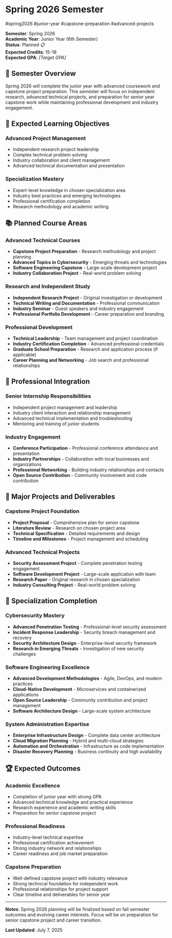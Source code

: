# Spring 2026 Semester

#spring2026 #junior-year #capstone-preparation #advanced-projects

**Semester**: Spring 2026  
**Academic Year**: Junior Year (6th Semester)  
**Status**: Planned 📋  
**Expected Credits**: 15-18  
**Expected GPA**: _[Target GPA]_

## 📖 Semester Overview

Spring 2026 will complete the junior year with advanced coursework and capstone project preparation. This semester will focus on independent research, advanced technical projects, and preparation for senior year capstone work while maintaining professional development and industry engagement.

## 🎯 Expected Learning Objectives

### Advanced Project Management
- Independent research project leadership
- Complex technical problem solving
- Industry collaboration and client management
- Advanced technical documentation and presentation

### Specialization Mastery
- Expert-level knowledge in chosen specialization area
- Industry best practices and emerging technologies
- Professional certification completion
- Research methodology and academic writing

## 📚 Planned Course Areas

### Advanced Technical Courses
- **Capstone Project Preparation** - Research methodology and project planning
- **Advanced Topics in Cybersecurity** - Emerging threats and technologies
- **Software Engineering Capstone** - Large-scale development project
- **Industry Collaboration Project** - Real-world problem solving

### Research and Independent Study
- **Independent Research Project** - Original investigation or development
- **Technical Writing and Documentation** - Professional communication
- **Industry Seminar** - Guest speakers and industry engagement
- **Professional Portfolio Development** - Career preparation and branding

### Professional Development
- **Technical Leadership** - Team management and project coordination
- **Industry Certification Completion** - Advanced professional credentials
- **Graduate School Preparation** - Research and application process (if applicable)
- **Career Planning and Networking** - Job search and professional relationships

## 💼 Professional Integration

### Senior Internship Responsibilities
- Independent project management and leadership
- Industry client interaction and relationship management
- Advanced technical implementation and troubleshooting
- Mentoring and training of junior students

### Industry Engagement
- **Conference Participation** - Professional conference attendance and presentation
- **Industry Partnerships** - Collaboration with local businesses and organizations
- **Professional Networking** - Building industry relationships and contacts
- **Open Source Contribution** - Community involvement and code contribution

## 🔬 Major Projects and Deliverables

### Capstone Project Foundation
- **Project Proposal** - Comprehensive plan for senior capstone
- **Literature Review** - Research on chosen project area
- **Technical Specification** - Detailed requirements and design
- **Timeline and Milestones** - Project management and scheduling

### Advanced Technical Projects
- **Security Assessment Project** - Complete penetration testing engagement
- **Software Development Project** - Large-scale application with team
- **Research Paper** - Original research in chosen specialization
- **Industry Consulting Project** - Real-world problem solving

## 🎯 Specialization Completion

### Cybersecurity Mastery
- **Advanced Penetration Testing** - Professional-level security assessment
- **Incident Response Leadership** - Security breach management and recovery
- **Security Architecture Design** - Enterprise-level security framework
- **Research in Emerging Threats** - Investigation of new security challenges

### Software Engineering Excellence
- **Advanced Development Methodologies** - Agile, DevOps, and modern practices
- **Cloud-Native Development** - Microservices and containerized applications
- **Open Source Leadership** - Community contribution and project management
- **Software Architecture Design** - Large-scale system architecture

### System Administration Expertise
- **Enterprise Infrastructure Design** - Complete data center architecture
- **Cloud Migration Planning** - Hybrid and multi-cloud strategies
- **Automation and Orchestration** - Infrastructure as code implementation
- **Disaster Recovery Planning** - Business continuity and high availability

## 🏆 Expected Outcomes

### Academic Excellence
- Completion of junior year with strong GPA
- Advanced technical knowledge and practical experience
- Research experience and academic writing skills
- Preparation for senior capstone project

### Professional Readiness
- Industry-level technical expertise
- Professional certification achievement
- Strong industry network and relationships
- Career readiness and job market preparation

### Capstone Preparation
- Well-defined capstone project with industry relevance
- Strong technical foundation for independent work
- Professional relationships for project support
- Clear timeline and deliverables for senior year

---

**Notes**: Spring 2026 planning will be finalized based on fall semester outcomes and evolving career interests. Focus will be on preparation for senior capstone project and career transition.

**Last Updated**: July 7, 2025
